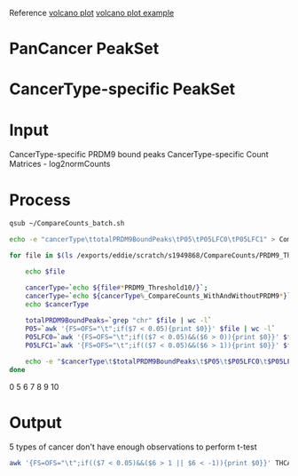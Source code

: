 Reference
[volcano plot](https://huntsmancancerinstitute.github.io/hciR/volcano.html)
[volcano plot example](https://www.biostars.org/p/268514/)

# PanCancer PeakSet
# CancerType-specific PeakSet
# Input
CancerType-specific PRDM9 bound peaks
CancerType-specific Count Matrices - log2normCounts
# Process
```bash
qsub ~/CompareCounts_batch.sh
```
```bash
echo -e "cancerType\ttotalPRDM9BoundPeaks\tP05\tP05LFC0\tP05LFC1" > CompareCounts_t10.txt

for file in $(ls /exports/eddie/scratch/s1949868/CompareCounts/PRDM9_Threshold10/*_CompareCounts_WithAndWithoutPRDM9.txt); do

	echo $file

	cancerType=`echo ${file#*PRDM9_Threshold10/}`; 
	cancerType=`echo ${cancerType%_CompareCounts_WithAndWithoutPRDM9*}`;
	echo $cancerType
	
	totalPRDM9BoundPeaks=`grep "chr" $file | wc -l`
	P05=`awk '{FS=OFS="\t";if($7 < 0.05){print $0}}' $file | wc -l`
	P05LFC0=`awk '{FS=OFS="\t";if(($7 < 0.05)&&($6 > 0)){print $0}}' $file | wc -l`
	P05LFC1=`awk '{FS=OFS="\t";if(($7 < 0.05)&&($6 > 1)){print $0}}' $file | wc -l`

	echo -e "$cancerType\t$totalPRDM9BoundPeaks\t$P05\t$P05LFC0\t$P05LFC1" >> CompareCounts_t10.txt
done
```
0
5
6
7
8
9
10
# Output
5 types of cancer don't have enough observations to perform t-test 

```bash
awk '{FS=OFS="\t";if(($7 < 0.05)&&($6 > 1 || $6 < -1)){print $0}}' THCA_CompareCounts_WithAndWithoutPRDM9.txt | awk '{FS=OFS="\t"; if($1~/^chr/){print $1,$2,$3,$4;}}' > THCA.txt
```
<!--stackedit_data:
eyJoaXN0b3J5IjpbNzA0MjI4OTg5LDgxMTExMDY3OSwtMTgwMz
Y3MTE1LC0xMTcxODQ0OTA5LDIxMzE2NDQ1OTMsMTE0MDE2Njc5
OSwtMTUzNjA2MjUyMiwtMTcxMDk3ODkyNywxNzg5MTYwNDEyLD
EzNTUwNzE1MDgsLTIwOTgyOTc2MzAsLTQxNDg0MDA4NywtMTU2
NTg4MDY1MiwtMTc3NTg0NTU5OSwxMDYyMjEzMDMyLDE1MDk1OD
E0NCwyOTEwNzcyNzAsMzk1MzAyNDQyLDEzMDM4ODEwMDgsLTUw
NzYzNTYxNF19
-->